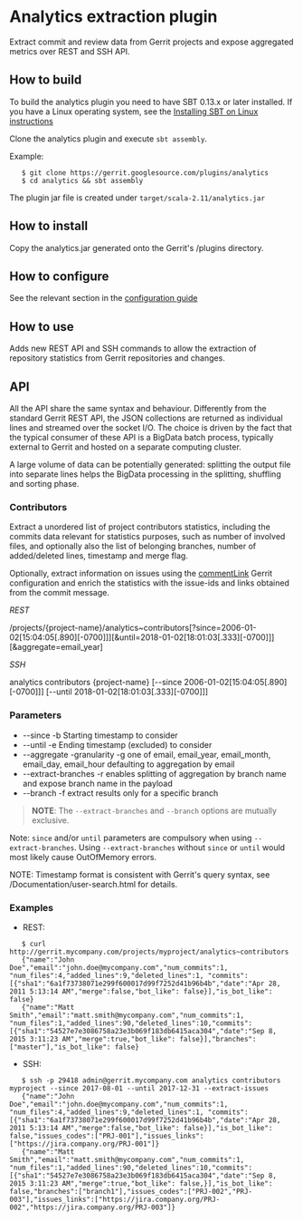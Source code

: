 # Analytics extraction plugin

Extract commit and review data from Gerrit projects and expose aggregated metrics
over REST and SSH API.

## How to build

To build the analytics plugin you need to have SBT 0.13.x or later installed.
If you have a Linux operating system, see the
[Installing SBT on Linux instructions](http://www.scala-sbt.org/0.13/docs/Installing-sbt-on-Linux.html)

Clone the analytics plugin and execute ```sbt assembly```.

Example:

```
   $ git clone https://gerrit.googlesource.com/plugins/analytics
   $ cd analytics && sbt assembly
```

The plugin jar file is created under ```target/scala-2.11/analytics.jar```

## How to install

Copy the analytics.jar generated onto the Gerrit's /plugins directory.

## How to configure

See the relevant section in the [configuration guide](src/main/resources/Documentation/config.md)

## How to use

Adds new REST API and SSH commands to allow the extraction of repository
statistics from Gerrit repositories and changes.

## API

All the API share the same syntax and behaviour. Differently from the standard
Gerrit REST API, the JSON collections are returned as individual lines and
streamed over the socket I/O. The choice is driven by the fact that the typical
consumer of these API is a BigData batch process, typically external to Gerrit
and hosted on a separate computing cluster.

A large volume of data can be potentially generated: splitting the output file
into separate lines helps the BigData processing in the splitting, shuffling and
sorting phase.

### Contributors

Extract a unordered list of project contributors statistics, including the
commits data relevant for statistics purposes, such as number of involved files, and optionally also the list of belonging branches,
number of added/deleted lines, timestamp and merge flag.

Optionally, extract information on issues using the [commentLink](https://gerrit-review.googlesource.com/Documentation/config-gerrit.html#commentlink)
Gerrit configuration and enrich the statistics with the issue-ids and links obtained from
the commit message.


*REST*

/projects/{project-name}/analytics~contributors[?since=2006-01-02[15:04:05[.890][-0700]]][&until=2018-01-02[18:01:03[.333][-0700]]][&aggregate=email_year]

*SSH*

analytics contributors {project-name} [--since 2006-01-02[15:04:05[.890][-0700]]] [--until 2018-01-02[18:01:03[.333][-0700]]]

### Parameters

- --since -b Starting timestamp to consider
- --until -e Ending timestamp (excluded) to consider
- --aggregate -granularity -g one of email, email_year, email_month, email_day, email_hour defaulting to aggregation by email
- --extract-branches -r enables splitting of aggregation by branch name and expose branch name in the payload
- --branch -f extract results only for a specific branch

> **NOTE**: The `--extract-branches` and `--branch` options are mutually exclusive.

Note: `since` and/or `until` parameters are compulsory when using `--extract-branches`.
Using `--extract-branches` without `since` or `until` would most likely cause OutOfMemory errors.

NOTE: Timestamp format is consistent with Gerrit's query syntax, see /Documentation/user-search.html for details.

### Examples

- REST:

```
   $ curl http://gerrit.mycompany.com/projects/myproject/analytics~contributors
   {"name":"John Doe","email":"john.doe@mycompany.com","num_commits":1, "num_files":4,"added_lines":9,"deleted_lines":1, "commits":[{"sha1":"6a1f73738071e299f600017d99f7252d41b96b4b","date":"Apr 28, 2011 5:13:14 AM","merge":false,"bot_like": false}],"is_bot_like": false}
   {"name":"Matt Smith","email":"matt.smith@mycompany.com","num_commits":1, "num_files":1,"added_lines":90,"deleted_lines":10,"commits":[{"sha1":"54527e7e3086758a23e3b069f183db6415aca304","date":"Sep 8, 2015 3:11:23 AM","merge":true,"bot_like": false}],"branches":["master"],"is_bot_like": false}
```

- SSH:

```
   $ ssh -p 29418 admin@gerrit.mycompany.com analytics contributors myproject --since 2017-08-01 --until 2017-12-31 --extract-issues
   {"name":"John Doe","email":"john.doe@mycompany.com","num_commits":1, "num_files":4,"added_lines":9,"deleted_lines":1, "commits":[{"sha1":"6a1f73738071e299f600017d99f7252d41b96b4b","date":"Apr 28, 2011 5:13:14 AM","merge":false,"bot_like": false}],"is_bot_like": false,"issues_codes":["PRJ-001"],"issues_links":["https://jira.company.org/PRJ-001"]}
   {"name":"Matt Smith","email":"matt.smith@mycompany.com","num_commits":1, "num_files":1,"added_lines":90,"deleted_lines":10,"commits":[{"sha1":"54527e7e3086758a23e3b069f183db6415aca304","date":"Sep 8, 2015 3:11:23 AM","merge":true,"bot_like": false,}],"is_bot_like": false,"branches":["branch1"],"issues_codes":["PRJ-002","PRJ-003"],"issues_links":["https://jira.company.org/PRJ-002","https://jira.company.org/PRJ-003"]}
```

